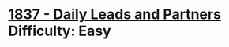 # [1837 - Daily Leads and Partners](https://leetcode.com/problems/daily-leads-and-partners/) </br> Difficulty: Easy
